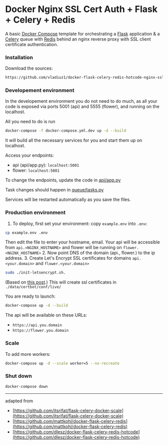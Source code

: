 # Docker Nginx SSL Cert Auth +  Flask + Celery + Redis

A basic [Docker Compose](https://docs.docker.com/compose/) template for orchestrating a [Flask](http://flask.pocoo.org/) application & a [Celery](http://www.celeryproject.org/) queue with [Redis](https://redis.io/) behind an nginx reverse proxy with SSL client certificate authentication.

### Installation

Download the sources:

```bash
https://github.com/vladiuz1/docker-flask-celery-redis-hotcode-nginx-ssl-auth
```

### Developement environment

In the developement environment you do not need to do much, as all your code is exposed via ports 5001 (api) and 5555 (flower), and running
on the localhost.

All you need to do is run
```bash
docker-compose -f docker-compose.yml.dev up -d --build
```

It will build all the necessary services for you and start them up on localhost.

Access your endpoints:
* api (api/app.py): `localhost:5001`
* flower: `localhost:5001`

To change the endpoints, update the code in [api/app.py](api/app.py)

Task changes should happen in [queue/tasks.py](celery-queue/tasks.py)

Services will be restarted automatically as you save the files.

### Production environment

1. To deploy, first set your environment: copy `example.env` into `.env`:
```bash
cp example.env .env
```
Then edit the file to enter your hostname, email. Your api will be accessible from `api.<NGINX_HOSTNAME>` and 
flower will be running on `flower.<NGINX_HOSTNAME>`
2. Now point DNS of the domain (api.<domain>, flower.<domain>) to the ip address.
3. Create Let's Encrypt SSL certificates for domains `api.<your.domain>` and `flower.<your.domain>`
```bash
sudo ./init-letsencrypt.sh.
```
(Based on [this post](https://medium.com/@pentacent/nginx-and-lets-encrypt-with-docker-in-less-than-5-minutes-b4b8a60d3a71).) 
This will create ssl certificates in `./data/certbot/conf/live/`

You are ready to launch:
```bash
docker-compose up -d --build
```

The api will be available on these URLs:
* `https://api.you.domain`
* `https://flower.you.domain`

### Scale

To add more workers:
```bash
docker-compose up -d --scale worker=5 --no-recreate
```

### Shut down

```bash
docker-compose down
```

---

adapted from 
* [https://github.com/itsrifat/flask-celery-docker-scale](https://github.com/itsrifat/flask-celery-docker-scale)
* [https://github.com/mattkohl/docker-flask-celery-redis](https://github.com/mattkohl/docker-flask-celery-redis)
* [https://github.com/dlesz/docker-flask-celery-redis-hotcode](https://github.com/dlesz/docker-flask-celery-redis-hotcode)

